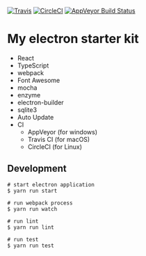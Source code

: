 [![Travis](https://img.shields.io/travis/hokaccha/electron-starter.svg?style=flat-square&label=Travis+CI)](https://travis-ci.org/hokaccha/electron-starter)
[![CircleCI](https://img.shields.io/circleci/project/github/hokaccha/electron-starter.svg?style=flat-square&label=CircleCI)](https://circleci.com/gh/hokaccha/electron-starter)
[![AppVeyor Build Status](https://img.shields.io/appveyor/ci/hokaccha/electron-starter/master.svg?style=flat-square&label=AppVeyor&logo=appveyor)](https://ci.appveyor.com/project/hokaccha/electron-starter/branch/master)

# My electron starter kit

- React
- TypeScript
- webpack
- Font Awesome
- mocha
- enzyme
- electron-builder
- sqlite3
- Auto Update
- CI
  - AppVeyor (for windows)
  - Travis CI (for macOS)
  - CircleCI (for Linux)

## Development

```
# start electron application
$ yarn run start

# run webpack process
$ yarn run watch

# run lint
$ yarn run lint

# run test
$ yarn run test
```
